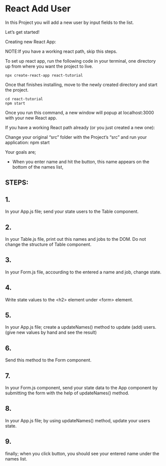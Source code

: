 # React Add User

In this Project you will add a new user by input fields to the list.

Let’s get started!

Creating new React App:

NOTE:If you have a working react path, skip this steps.

To set up react app, run the following code in your terminal, one directory up from where you want the project to live.
```
npx create-react-app react-tutorial
```
Once that finishes installing, move to the newly created directory and start the project.
```
cd react-tutorial
npm start
```
Once you run this command, a new window will popup at localhost:3000 with your new React app.

If you have a working React path already (or you just created a new one):

Change your original “src” folder with the Project’s “src” and run your application: npm start

Your goals are;
- When you enter name and hit the button, this name appears on the bottom of the names list,

## STEPS:

## 1.
In your App.js file; send your state users to the Table component.

## 2.
In your Table.js file, print out this names and jobs to the DOM. Do not change the structure of Table component.

## 3.
In your Form.js file, accourding to the entered a name and job, change state.

## 4.
Write state values to the \<h2> element under \<form> element.

## 5.
In your App.js file; create a updateNames() method to update (add) users. (give new values by hand and see the result)

## 6.
Send this method to the Form component.

## 7.
In your Form.js component, send your state data to the App component by submitting the form with the help of updateNames()  method.

## 8.
In your App.js file; by using updateNames() method, update your users state.

## 9.
finally; when you click button, you should see your entered name under the names list. 
